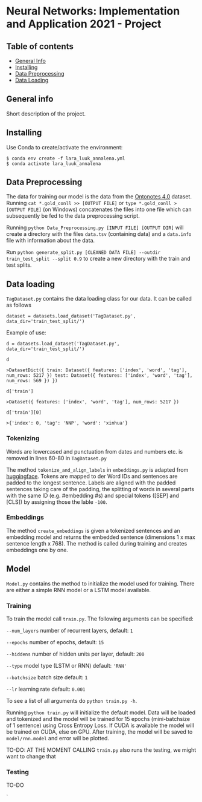 # Neural Networks: Implementation and Application 2021 - Project


## Table of contents
* [General Info](#general-info)
* [Installing](#installing)
* [Data Preprocessing](#data-Preprocessing)
* [Data Loading](#data-loading)

## General info
Short description of the project.

## Installing
Use Conda to create/activate the environment:
```
$ conda env create -f lara_luuk_annalena.yml
$ conda activate lara_luuk_annalena
```

## Data Preprocessing
The data for training our model is the data from the [Ontonotes 4.0](https://catalog.ldc.upenn.edu/LDC2011T03) dataset. Running `cat *.gold_conll >> [OUTPUT FILE]` or `type *.gold_conll > [OUTPUT FILE]` (on Windows) concatenates the files into one file which can subsequently be fed to the data preprocessing script.

Running `python Data_Preprocessing.py [INPUT FILE] [OUTPUT DIR]` will create a directory with the files `data.tsv` (containing data) and a `data.info` file with information about the data.

Run `python generate_split.py [CLEANED DATA FILE] --outdir train_test_split --split 0.9` to create a new directory with the train and test splits.

## Data loading

`TagDataset.py` contains the data loading class for our data. It can be called as follows

`dataset = datasets.load_dataset('TagDataset.py', data_dir='train_test_split/')`

Example of use:

`d = datasets.load_dataset('TagDataset.py', data_dir='train_test_split/')`

`d`

`>DatasetDict({
    train: Dataset({
        features: ['index', 'word', 'tag'],
        num_rows: 5217
    })
    test: Dataset({
        features: ['index', 'word', 'tag'],
        num_rows: 569
    })
})`

`d['train']`

`>Dataset({
    features: ['index', 'word', 'tag'],
    num_rows: 5217
})`

`d['train'][0]`

`>{'index': 0, 'tag': 'NNP', 'word': 'xinhua'}`

### Tokenizing

Words are lowercased and punctuation from dates and numbers etc. is removed in lines 60-80 in `TagDataset.py`

The method `tokenize_and_align_labels` in `embeddings.py` is adapted from [huggingface](https://github.com/huggingface/transformers/blob/master/examples/token-classification/run_ner.py). Tokens are mapped to der Word IDs and sentences are padded to the longest sentence. Labels are aligned with the padded sentences taking care of the padding, the splitting of words in several parts with the same ID (e.g. #embedding #s) and special tokens ([SEP] and [CLS]) by assigning those the lable `-100`. 

### Embeddings

The method `create_embeddings` is given a tokenized sentences and an embedding model and returns the embedded sentence (dimensions 1 x max sentence length x 768). The method is called during training and creates embeddings one by one. 

## Model

`Model.py` contains the method to initialize the model used for training. There are either a simple RNN model or a LSTM model available.

### Training

To train the model call `train.py`. The following arguments can be specified:

`--num_layers`   number of recurrent layers, default: `1`

`--epochs`       number of epochs, default: `15`

`--hiddens`      number of hidden units per layer, default: `200`

`--type`         model type (LSTM or RNN)            default: `'RNN'`

`--batchsize`   batch size                          default: `1`

`--lr`          learning rate                        default: `0.001`

To see a list of all arguments do `python train.py -h`.

Running `python train.py` will initialize the default model. Data will be loaded and tokenized and the model will be trained for 15 epochs (mini-batchsize of 1 sentence) using Cross Entropy Loss. If CUDA is available the model will be trained on CUDA, else on GPU. After training, the model will be saved to `model/rnn.model` and error will be plotted. 

TO-DO: AT THE MOMENT CALLING `train.py` also runs the testing, we might want to change that

### Testing

TO-DO

`
